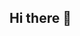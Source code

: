 ## Hi there 👋

<!--
**EuzinhoYT/EuzinhoYT** is a ✨ _special_ ✨ repository because its `README.md` (this file) appears on your GitHub profile.

Here are some ideas to get you started:
<html>
<head>

    <title>Document</title>
<h1> 🔭 I’m currently working on ...
🌱 I’m currently learning ...
👯 I’m looking to collaborate on ...
🤔 I’m looking for help with ...
💬 Ask me about ...
📫 How to reach me: ...
😄 Pronouns: ...
⚡ Fun fact: ...
🤓 I'm a student at IFMS-PP </h1>
</head>


</html>
